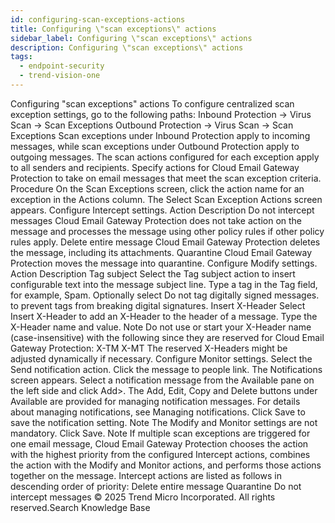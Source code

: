 ```yaml
---
id: configuring-scan-exceptions-actions
title: Configuring \"scan exceptions\" actions
sidebar_label: Configuring \"scan exceptions\" actions
description: Configuring \"scan exceptions\" actions
tags:
  - endpoint-security
  - trend-vision-one
---
```


 Configuring "scan exceptions" actions To configure centralized scan exception settings, go to the following paths: Inbound Protection → Virus Scan → Scan Exceptions Outbound Protection → Virus Scan → Scan Exceptions Scan exceptions under Inbound Protection apply to incoming messages, while scan exceptions under Outbound Protection apply to outgoing messages. The scan actions configured for each exception apply to all senders and recipients. Specify actions for Cloud Email Gateway Protection to take on email messages that meet the scan exception criteria. Procedure On the Scan Exceptions screen, click the action name for an exception in the Actions column. The Select Scan Exception Actions screen appears. Configure Intercept settings. Action Description Do not intercept messages Cloud Email Gateway Protection does not take action on the message and processes the message using other policy rules if other policy rules apply. Delete entire message Cloud Email Gateway Protection deletes the message, including its attachments. Quarantine Cloud Email Gateway Protection moves the message into quarantine. Configure Modify settings. Action Description Tag subject Select the Tag subject action to insert configurable text into the message subject line. Type a tag in the Tag field, for example, Spam. Optionally select Do not tag digitally signed messages. to prevent tags from breaking digital signatures. Insert X-Header Select Insert X-Header to add an X-Header to the header of a message. Type the X-Header name and value. Note Do not use or start your X-Header name (case-insensitive) with the following since they are reserved for Cloud Email Gateway Protection: X-TM X-MT The reserved X-Headers might be adjusted dynamically if necessary. Configure Monitor settings. Select the Send notification action. Click the message to people link. The Notifications screen appears. Select a notification message from the Available pane on the left side and click Add>. The Add, Edit, Copy and Delete buttons under Available are provided for managing notification messages. For details about managing notifications, see Managing notifications. Click Save to save the notification setting. Note The Modify and Monitor settings are not mandatory. Click Save. Note If multiple scan exceptions are triggered for one email message, Cloud Email Gateway Protection chooses the action with the highest priority from the configured Intercept actions, combines the action with the Modify and Monitor actions, and performs those actions together on the message. Intercept actions are listed as follows in descending order of priority: Delete entire message Quarantine Do not intercept messages © 2025 Trend Micro Incorporated. All rights reserved.Search Knowledge Base